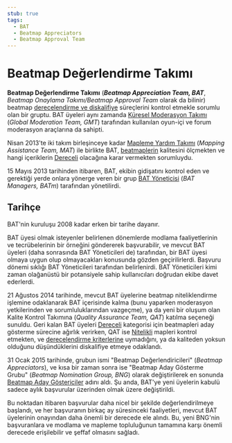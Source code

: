 ```yaml
---
stub: true
tags:
  - BAT
  - Beatmap Appreciators
  - Beatmap Approval Team
---
```


# Beatmap Değerlendirme Takımı

**Beatmap Değerlendirme Takımı** (***Beatmap Appreciation Team, BAT***, *Beatmap Onaylama Takımı/Beatmap Approval Team* olarak da bilinir) beatmap [derecelendirme ve diskalifiye](/wiki/Beatmap_ranking_procedure) süreçlerini kontrol etmekle sorumlu olan bir gruptu. BAT üyeleri aynı zamanda [Küresel Moderasyon Takımı](/wiki/People/The_Team/Global_Moderation_Team) (*Global Moderation Team, GMT*) tarafından kullanılan oyun-içi ve forum moderasyon araçlarına da sahipti.

Nisan 2013'te iki takım birleşinceye kadar [Mapleme Yardım Takımı](/wiki/Modding/Mapping_Assistance_Team) (*Mapping Assistance Team, MAT*) ile birlikte BAT, [beatmaplerin](/wiki/Beatmap) kalitesini ölçmekten ve hangi içeriklerin [Dereceli](/wiki/Beatmap/Category#ranked) olacağına karar vermekten sorumluydu.

15 Mayıs 2013 tarihinden itibaren, BAT, ekibin gidişatını kontrol eden ve gerektiği yerde onlara yönerge veren bir grup [BAT Yöneticisi](/wiki/Modding/BAT_Managers) (*BAT Managers, BATm*) tarafından yönetilirdi.

## Tarihçe

BAT'nin kuruluşu 2008 kadar erken bir tarihe dayanır.

BAT üyesi olmak isteyenler belirlenen dönemlerde modlama faaliyetlerinin ve tecrübelerinin bir örneğini göndererek başvurabilir, ve mevcut BAT üyeleri (daha sonrasında BAT Yöneticileri de) tarafından, bir BAT üyesi olmaya uygun olup olmayacakları konusunda gözden geçirilirlerdi. Başvuru dönemi sıklığı BAT Yöneticileri tarafından belirlenirdi. BAT Yöneticileri kimi zaman olağanüstü bir potansiyele sahip kullanıcıları doğrudan ekibe davet ederlerdi.

21 Ağustos 2014 tarihinde, mevcut BAT üyelerine beatmap niteliklendirme işlemine odaklanarak BAT içerisinde kalma (bunu yaparken moderasyon yetkilerinden ve sorumluluklarından vazgeçme), ya da yeni bir oluşum olan Kalite Kontrol Takımına (*Quality Assurance Team, QAT*) katılma seçeneği sunuldu. Geri kalan BAT üyeleri [Dereceli](/wiki/Beatmap/Category#ranked) kategorisi için beatmapleri aday gösterme sürecine ağırlık verirken, QAT ise [Nitelikli](/wiki/Beatmap/Category#qualified) mapleri kontrol etmekten, ve [derecelendirme kriterlerine](/wiki/Ranking_Criteria) uymadığını, ya da kaliteden yoksun olduğunu düşündüklerini diskalifiye etmeye odaklandı.

31 Ocak 2015 tarihinde, grubun ismi "Beatmap Değerlendiricileri" (*Beatmap Appreciators*), ve kısa bir zaman sonra ise "Beatmap Aday Gösterme Grubu" (*Beatmap Nomination Group, BNG*) olarak değiştirilerek en sonunda [Beatmap Aday Göstericiler](/wiki/People/The_Team/Beatmap_Nominators) adını aldı. Şu anda, BAT'ye yeni üyelerin kabulü sadece aylık başvurular üzerinden olmak üzere değiştirildi.

Bu noktadan itibaren başvurular daha nicel bir şekilde değerlendirilmeye başlandı, ve her başvuranın birkaç ay süresinceki faaliyetleri, mevcut BAT üyelerinin onayından daha önemli bir derecede ele alındı. Bu, yeni BNG'nin başvuranlara ve modlama ve mapleme topluluğunun tamamına karşı önemli derecede erişilebilir ve şeffaf olmasını sağladı.
